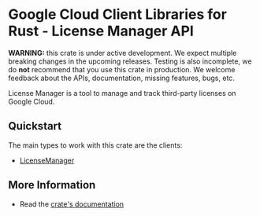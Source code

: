# Google Cloud Client Libraries for Rust - License Manager API

<!-- Code generated by sidekick. DO NOT EDIT. -->

**WARNING:** this crate is under active development. We expect multiple breaking
changes in the upcoming releases. Testing is also incomplete, we do **not**
recommend that you use this crate in production. We welcome feedback about the
APIs, documentation, missing features, bugs, etc.

License Manager is a tool to manage and track third-party licenses on
Google Cloud.

## Quickstart

The main types to work with this crate are the clients:

* [LicenseManager]

## More Information

* Read the [crate's documentation](https://docs.rs/google-cloud-licensemanager-v1/latest/google-cloud-licensemanager-v1)

[LicenseManager]: https://docs.rs/google-cloud-licensemanager-v1/latest/google_cloud_licensemanager_v1/client/struct.LicenseManager.html
